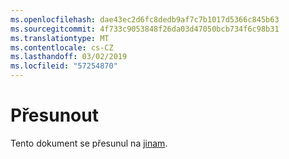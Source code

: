 ```yaml
---
ms.openlocfilehash: dae43ec2d6fc8dedb9af7c7b1017d5366c845b63
ms.sourcegitcommit: 4f733c9053848f26da03d47050bcb734f6c98b31
ms.translationtype: MT
ms.contentlocale: cs-CZ
ms.lasthandoff: 03/02/2019
ms.locfileid: "57254870"
---
```

# <a name="moved"></a>Přesunout

Tento dokument se přesunul na [jinam](https://aka.ms/vsls-docs/vs).
